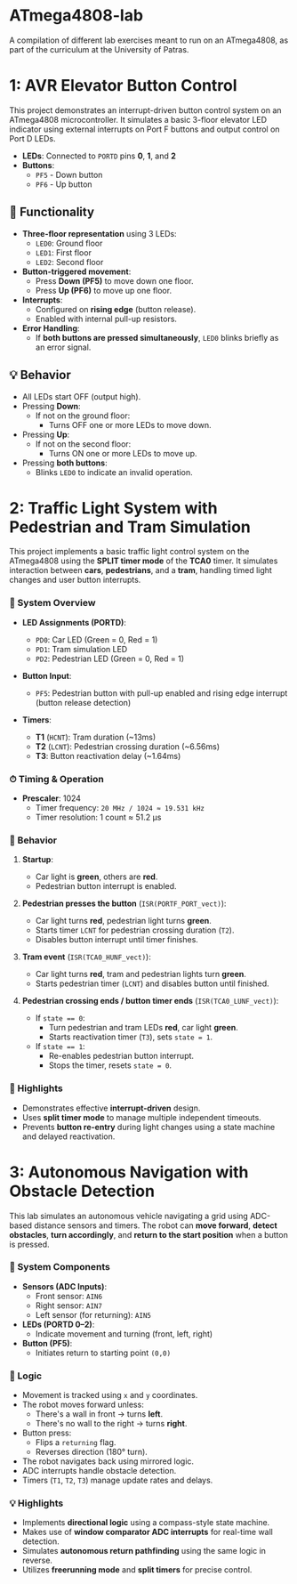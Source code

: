 # ATmega4808-lab
A compilation of different lab exercises meant to run on an ATmega4808, as part of the curriculum at the University of Patras.

# 1: AVR Elevator Button Control
This project demonstrates an interrupt-driven button control system on an ATmega4808 microcontroller. It simulates a basic 3-floor elevator LED indicator using external interrupts on Port F buttons and output control on Port D LEDs.

- **LEDs**: Connected to `PORTD` pins **0**, **1**, and **2**
- **Buttons**:
  - `PF5` - Down button
  - `PF6` - Up button

## 🚦 Functionality

- **Three-floor representation** using 3 LEDs:
  - `LED0`: Ground floor
  - `LED1`: First floor
  - `LED2`: Second floor
- **Button-triggered movement**:
  - Press **Down (PF5)** to move down one floor.
  - Press **Up (PF6)** to move up one floor.
- **Interrupts**:
  - Configured on **rising edge** (button release).
  - Enabled with internal pull-up resistors.
- **Error Handling**:
  - If **both buttons are pressed simultaneously**, `LED0` blinks briefly as an error signal.

## 💡 Behavior

- All LEDs start OFF (output high).
- Pressing **Down**:
  - If not on the ground floor:
    - Turns OFF one or more LEDs to move down.
- Pressing **Up**:
  - If not on the second floor:
    - Turns ON one or more LEDs to move up.
- Pressing **both buttons**:
  - Blinks `LED0` to indicate an invalid operation.

# 2: Traffic Light System with Pedestrian and Tram Simulation

This project implements a basic traffic light control system on the ATmega4808 using the **SPLIT timer mode** of the **TCA0** timer. It simulates interaction between **cars**, **pedestrians**, and a **tram**, handling timed light changes and user button interrupts.

### 🚥 System Overview

- **LED Assignments (PORTD)**:
  - `PD0`: Car LED (Green = 0, Red = 1)
  - `PD1`: Tram simulation LED
  - `PD2`: Pedestrian LED (Green = 0, Red = 1)

- **Button Input**:
  - `PF5`: Pedestrian button with pull-up enabled and rising edge interrupt (button release detection)

- **Timers**:
  - **T1** (`HCNT`): Tram duration (~13ms)
  - **T2** (`LCNT`): Pedestrian crossing duration (~6.56ms)
  - **T3**: Button reactivation delay (~1.64ms)

### ⏱ Timing & Operation

- **Prescaler**: 1024  
  - Timer frequency: `20 MHz / 1024 ≈ 19.531 kHz`
  - Timer resolution: 1 count ≈ 51.2 μs

### 🔄 Behavior

1. **Startup**:
   - Car light is **green**, others are **red**.
   - Pedestrian button interrupt is enabled.

2. **Pedestrian presses the button** (`ISR(PORTF_PORT_vect)`):
   - Car light turns **red**, pedestrian light turns **green**.
   - Starts timer `LCNT` for pedestrian crossing duration (`T2`).
   - Disables button interrupt until timer finishes.

3. **Tram event** (`ISR(TCA0_HUNF_vect)`):
   - Car light turns **red**, tram and pedestrian lights turn **green**.
   - Starts pedestrian timer (`LCNT`) and disables button until finished.

4. **Pedestrian crossing ends / button timer ends** (`ISR(TCA0_LUNF_vect)`):
   - If `state == 0`:
     - Turn pedestrian and tram LEDs **red**, car light **green**.
     - Starts reactivation timer (`T3`), sets `state = 1`.
   - If `state == 1`:
     - Re-enables pedestrian button interrupt.
     - Stops the timer, resets `state = 0`.

### 🧠 Highlights

- Demonstrates effective **interrupt-driven** design.
- Uses **split timer mode** to manage multiple independent timeouts.
- Prevents **button re-entry** during light changes using a state machine and delayed reactivation.

# 3: Autonomous Navigation with Obstacle Detection

This lab simulates an autonomous vehicle navigating a grid using ADC-based distance sensors and timers. The robot can **move forward**, **detect obstacles**, **turn accordingly**, and **return to the start position** when a button is pressed.

### 🤖 System Components

- **Sensors (ADC Inputs)**:
  - Front sensor: `AIN6`
  - Right sensor: `AIN7`
  - Left sensor (for returning): `AIN5`
- **LEDs (PORTD 0–2)**:
  - Indicate movement and turning (front, left, right)
- **Button (PF5)**:
  - Initiates return to starting point `(0,0)`

### 🔁 Logic

- Movement is tracked using `x` and `y` coordinates.
- The robot moves forward unless:
  - There's a wall in front → turns **left**.
  - There's no wall to the right → turns **right**.
- Button press:
  - Flips a `returning` flag.
  - Reverses direction (180° turn).
- The robot navigates back using mirrored logic.
- ADC interrupts handle obstacle detection.
- Timers (`T1`, `T2`, `T3`) manage update rates and delays.

### 💡 Highlights

- Implements **directional logic** using a compass-style state machine.
- Makes use of **window comparator ADC interrupts** for real-time wall detection.
- Simulates **autonomous return pathfinding** using the same logic in reverse.
- Utilizes **freerunning mode** and **split timers** for precise control.

